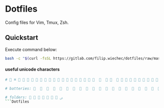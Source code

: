 # Dotfiles
Config files for Vim, Tmux, Zsh.

## Quickstart
Execute command below:
```bash
bash -c "$(curl -fsSL https://gitlab.com/filip.wiechec/dotfiles/raw/master/setup.sh)"
```



#### useful unicode characters
```bash
# ➤ ⌘ ⮡ ⮠ ⤽ ￩ ￫ 𝌡 ✗ 🗴 ✓ ✔                                               直  睊                                        ﰲ                 ﲰ  ﲱ  ﲲ  ﬙                            力  曆  歷  轢  年  憐  戀  撚  % 

# batteries:                                                

# folders:        ﱮ
```Dotfiles
